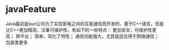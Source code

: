 # javaFeature
Java最初是sun公司为了实现家电之间的互联通信而开发的，基于C++语言，但是比C++更加精简，注重可维护性，有如下的一些特点：
更加安全，可维护性更高；
跨平台；
简单，简化了特性；
通信功能强大，尤其是适合用于网络通信；
包装类更多